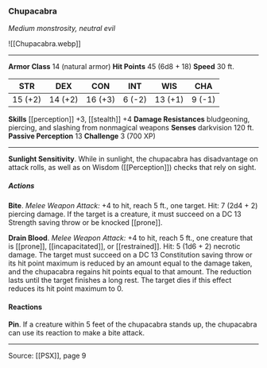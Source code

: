 ### Chupacabra
_Medium monstrosity, neutral evil_

![[Chupacabra.webp]]




---

**Armor Class** 14 (natural armor)
**Hit Points** 45 (6d8 + 18)
**Speed** 30 ft.

| STR     | DEX     | CON     | INT     | WIS     | CHA     |
|---------|---------|---------|---------|---------|---------|
| 15 (+2) | 14 (+2) | 16 (+3) | 6 (-2) | 13 (+1) | 9 (-1) |

**Skills** [[perception]] +3, [[stealth]] +4
**Damage Resistances** bludgeoning, piercing, and slashing from nonmagical weapons
**Senses** darkvision 120 ft.
**Passive Perception** 13
**Challenge** 3 (700 XP)

---

**Sunlight Sensitivity**. While in sunlight, the chupacabra has disadvantage on attack rolls, as well as on Wisdom ([[Perception]]) checks that rely on sight.

##### Actions
**Bite**. _Melee Weapon Attack:_ +4 to hit, reach 5 ft., one target. Hit: 7 (2d4 + 2) piercing damage. If the target is a creature, it must succeed on a DC 13 Strength saving throw or be knocked [[prone]].

**Drain Blood**. _Melee Weapon Attack:_ +4 to hit, reach 5 ft., one creature that is [[prone]], [[incapacitated]], or [[restrained]]. Hit: 5 (1d6 + 2) necrotic damage. The target must succeed on a DC 13 Constitution saving throw or its hit point maximum is reduced by an amount equal to the damage taken, and the chupacabra regains hit points equal to that amount. The reduction lasts until the target finishes a long rest. The target dies if this effect reduces its hit point maximum to 0.

#### Reactions
**Pin**. If a creature within 5 feet of the chupacabra stands up, the chupacabra can use its reaction to make a bite attack.


---

Source: [[PSX]], page 9